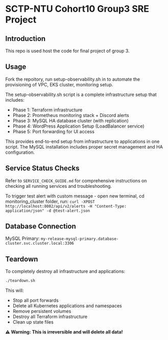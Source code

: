 
# SCTP-NTU Cohort10 Group3 SRE Project

## Introduction

This repo is used host the code for final project of group 3.

## Usage

Fork the repoitory, run setup-observability.sh in to automate the provisioning of VPC, EKS cluster, monitoring setup.

The setup-observability.sh script is a complete infrastructure setup that includes:

- Phase 1: Terraform infrastructure
- Phase 2: Prometheus monitoring stack + Discord alerts
- Phase 3: MySQL HA database cluster (with replication)
- Phase 4: WordPress Application Setup (LoadBalancer service)
- Phase 5: Port forwarding for UI access

This provides end-to-end setup from infrastructure to applications in one script. The MySQL installation includes proper secret management and HA configuration.

## Service Status Checks

Refer to `SERVICE_CHECK_GUIDE.md` for comprehensive instructions on checking all running services and troubleshooting.

To trigger test alert with custom message - open new terminal, cd monitoring_cluster folder, run:
`curl -XPOST http://localhost:8082/api/v2/alerts -H "Content-Type: application/json" -d @test-alert.json`

## Database Connection

MySQL Primary: `my-release-mysql-primary.database-cluster.svc.cluster.local:3306`

## Teardown

To completely destroy all infrastructure and applications:

```bash
./teardown.sh
```

This will:
- Stop all port forwards
- Delete all Kubernetes applications and namespaces
- Remove persistent volumes
- Destroy all Terraform infrastructure
- Clean up state files

**⚠️ Warning: This is irreversible and will delete all data!**
